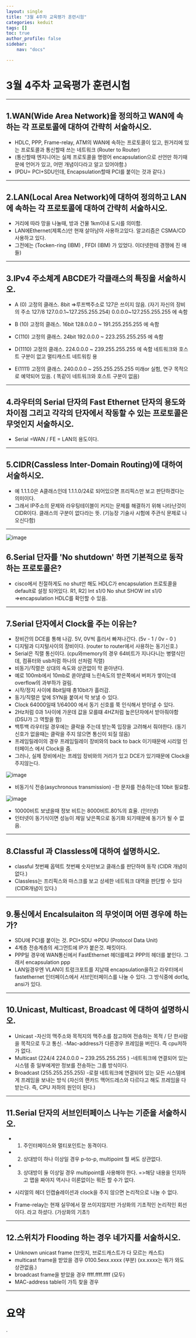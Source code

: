 ```yaml
---
layout: single
title: "3월 4주차 교육평가 훈련시험"
categories: keduit
tags: []
toc: true
author_profile: false
sidebar:
    nav: "docs"

---
```

# 3월 4주차 교육평가 훈련시험
---
## **1.WAN(Wide Area Network)을 정의하고 WAN에 속하는 각 프로토콜에 대하여 간략히 서술하시오.**

* HDLC, PPP, Frame-relay, ATM의 WAN에 속하는 프로토콜이 있고, 원거리에 있는 프로토콜과 통신할때 쓰는 네트워크 (Router to Router)
* (통신할때 엔지니어는 실제 프로토콜을 명령어 encapsulation으로 선언만 하기때문에 언어가 있고, 어떤 개념이다라고 알고 있어야함.)
* (PDU= PCI+SDU인데, Encapsulation할때 PCI를 붙이는 것과 같다.)

---

## **2.LAN(Local Area Network)에 대하여 정의하고 LAN에 속하는 각 프로토콜에 대하여 간략히 서술하시오.**


* 거리에 따라 망을 나눌때, 방과 건물 1km이내 도시를 의미함. 
* LAN에Ethernet(제록스)만 현재 살아남아 사용하고있다. 알고리즘은 CSMA/CD 사용하고 있다.
* 그전에는 (Tocken-ring (IBM) , FFDI (IBM) 가 있었다. 이더넷한테 경쟁에 진 애들)

---

## **3.IPv4 주소체계 ABCDE가 각클래스의 특징을 서술하시오.**

* A (0) 고정의 클래스. 8bit =>루프백주소로 127은 쓰이지 않음. (자기 자신의 장비의 주소 127/8 127.0.0.1~127.255.255.254)
0.0.0.0~127.255.255.255 에 속함

* B (10) 고정의 클래스. 16bit
128.0.0.0 ~ 191.255.255.255 에 속함

* C(110) 고정의 클래스. 24bit
192.0.0.0 ~ 223.255.255.255 에 속함

* D(1110) 고정의 클래스.
224.0.0.0 ~ 239.255.255.255 에 속함
네트워크와 호스트 구분이 없고 멀티캐스트 네트워킹 용

* E(1111) 고정의 클래스.
 240.0.0.0 ~ 255.255.255.255
미래or 실험, 연구 목적으로 예약되어 있음. ( 똑같이 네트워크와 호스트 구분이 없음)

---

## **4.라우터의 Serial 단자의 Fast Ethernet 단자의 용도와 차이점 그리고 각각의 단자에서 작동할 수 있는 프로토콜은 무엇인지 서술하시오.**

 * Serial =WAN / FE = LAN의 용도이다.

---

## **5.CIDR(Cassless Inter-Domain Routing)에 대하여 서술하시오.**

- 예 1.1.1.0은 A클래스인데 1.1.1.0/24로 되어있으면 프리픽스만 보고 판단하겠다는 의미이다.
- 그래서 IP주소의 문제와 라우팅테이블이 커지는 문제를 해결하기 위해 나타난것이 CIDR이다. 클래스의 구분이 없다라는 뜻. (기능장 기술사 시험에 주관식 문제로 나오신다함)

---

![image](https://user-images.githubusercontent.com/128279031/227447579-e97515c7-66c2-4175-83fd-f453e8b6a15b.png)

## **6.Serial 단자를 'No shutdown' 하면 기본적으로 동작하는 프로토콜은?**

- cisco에서 친절하게도 no shut만 해도 HDLC가 encapsulation 프로토콜을 default로 설정 되어있다.
R1, R2]
Int s1/0
No shut
SHOW int s1/0 =>encapsulation HDLC를 확인할 수 있음.

---

## **7.Serial 단자에서 Clock을 주는 이유는?**

- 장비간의 DCE를 통해 나감. 5V, 0V씩 흘러서 빠져나간다. (5v - 1 / 0v - 0 )
- 디지털과 디지털사이의 장비이다. (router to router에서 사용하는 동기신호.)
- Serial은 직렬 통신이다. (cpu와memory의 경우 64비트가 지나다니는 병렬식인데, 컴퓨터와 usb처럼 하나의 선처럼 직렬)
- 비동기/직렬은 상대의 속도와 상관없이 막 쏟아낸다. 
- 예로 100mb에서 10mb로 쏟아낼때 느린속도의 받은쪽에서 버퍼가 쌓이는데 overflow의 과부하가 걸림.
- 시작/정지 사이에 8bit일때 총10bit가 흘러감.
- 동기/직렬은 앞에 SYN을 붙여서 막 보낼 수 있다. 
- Clock 64000일때 1/64000 에서 동기 신호를 쭉 인식해서 받아낼 수 있다. 
- 2Hz처럼 0과 1사이에 가운데 값을 모를떄 4HZ처럼 높은단자에서 받아줘야함 (DSU가 그 역할을 함)
- 백투백 라우터일 경우에는 클락을 주는데 받는쪽 입장을 고려해서 줘야한다. (동기신호가 없을때는 클락을 주지 않으면 통신이 되질 않음)
- 프레임릴레이의 경우 프레임릴레이 장비와의 back to back 이기때문에 시리얼 인터페이스 에서 Clock을 줌.
- 그러나, 실제 장비에서는 프레임 장비와의 거리가 있고 DCE가 있기때문에 Clock을 주지않는다.

![image](https://user-images.githubusercontent.com/128279031/227448664-ab79e5d8-af9d-4989-8301-1923680e4c27.png)

* 비동기식 전송(asychronous transmission)
-한 문자를 전송하는데 10bit 필요함.

![image](https://user-images.githubusercontent.com/128279031/227449076-4ff0ed6e-54ed-4bcc-b351-32a697b2fb0e.png)

* 10000비트 보냈을때 정보 비트는 8000비트.80%의 효율. (인터넷)
* 인터넷이 동기식이면 성능이 제일 낮은쪽으로 동기화 되기때문에 동기가 될 수 없음.

---

## **8.Classful 과 Classless에 대하여 설명하시오.**
 * classful 첫번째 옵텍트 첫번째 숫자만보고 클래스를 판단하여 동작 (CIDR 개념이 없다.)
 * Classless는 프리픽스와 마스크를 보고 상세한 네트워크 대역을 판단할 수 있다 (CIDR개념이 있다.)

---

## **9.통신에서 Encalsulaiton 의 무엇이며 어떤 경우에 하는가?**
 

* SDU에 PCI를 붙이는 것. PCI+SDU =>PDU (Protocol Data Unit)
* 4계층 전송계층의 세그먼트에 IP가 붙은것. 패킷이다.
 * PPP일 경우에 WAN통신에서 FastEthernet 헤더를떼고 PPP의 헤더를 붙인다. 그래서 encapsulation ppp
  * LAN일경우엔 VLAN이 트렁크포트를 지날때 encapsulation을하고 라우터에서 fastethernet 인터페이스에서 서브인터페이스를 나눌 수 있다.
  그 방식중에 dot1q, ansi가 있다.

---

## **10.Unicast, Multicast, Broadcast 에 대하여 설명하시오.**

 - Unicast 
  -자신의 맥주소와 목적지의 맥주소를 참고하여 전송하는 목적 / 단 한사람을 목적으로 두고 통신. 
  -Mac-address가 다른경우 프레임을 버린다. 즉 cpu저하가 없다.
- Multicast (224/4 224.0.0.0 ~ 239.255.255.255 )
  -네트워크에 연결되어 있는 시스템 중 일부에게만 정보를 전송하는 그룹 방식이다.
- Broadcast (255.255.255.255)
  -로컬 네트워크에 연결되어 있는 모든 시스템에게 프레임을 보내는 방식
   (자신의 랜카드 맥어드레스와 다르다고 해도 프레임을 다 받는다. 즉, CPU 저하의 원인이 된다.)

---

## **11.Serial 단자의 서브인터페이스 나누는 기준을 서술하시오.**

  -  1. 주인터페이스와 멀티포인트는 동격이다.
  -  2. 상대방이 하나 이상일 경우 p-to-p, multipoint 뭘 써도 상관없다.
  -  3. 상대방이 둘 이상일 경우 multipoint를 사용해야 한다.
     =>해당 내용을 인지하고 맵을 짜야지 역시나 이론없이는 뭐든 할 수가 없다. 
  * 시리얼의 헤더 인캡슐레이션과 clock을 주지 않으면 논리적으로 나눌 수 없다. 

* Frame-relay는 현재 실무에서 잘 쓰이지않지만 가상화의 기초적인 논리적인 회선이다. 라고 하셨다. (가상화의 기초!)

---

## **12.스위치가 Flooding 하는 경우 네가지를 서술하시오.**

- Unknown unicast frame (브릿지, 브로드캐스트가 다 모르는 캐스트)
- multicast frame을 받았을 경우 0100.5exx.xxxx (부분) (xx.xxxx는 뭐가 와도 상관없음.)
- broadcast frame을 받았을 경우 ffff.ffff.ffff (모두)
- MAC-address table이 가득 찾을 경우

---


# <mark style='background-color: #f6f8fa'> 요약 </mark>
  .